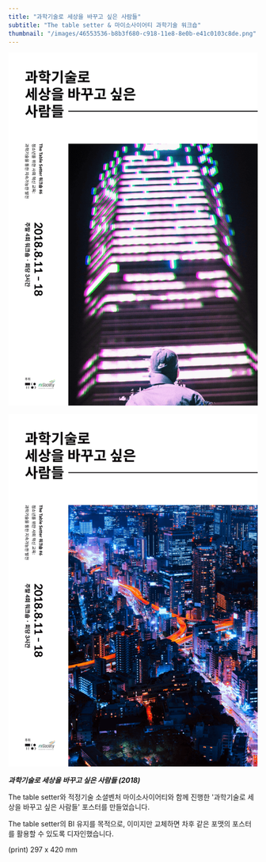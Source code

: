 ```yaml
---
title: "과학기술로 세상을 바꾸고 싶은 사람들"
subtitle: "The table setter & 마이소사이어티 과학기술 워크숍"
thumbnail: "/images/46553536-b8b3f680-c918-11e8-8e0b-e41c0103c8de.png"
---
```


![](/images/46553536-b8b3f680-c918-11e8-8e0b-e41c0103c8de.png)

![](/images/46553537-b8b3f680-c918-11e8-92c4-1eb1479a4a15.png)

_**과학기술로 세상을 바꾸고 싶은 사람들 (2018)**_

The table setter와 적정기술 소셜벤처 마이소사이어티와 함께 진행한 '과학기술로 세상을 바꾸고 싶은 사람들' 포스터를 만들었습니다.

The table setter의 BI 유지를 목적으로, 이미지만 교체하면 차후 같은 포맷의 포스터를 활용할 수 있도록 디자인했습니다.

(print) 297 x 420 mm
